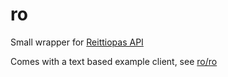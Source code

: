 ro
==

Small wrapper for [Reittiopas API](http://developer.reittiopas.fi/pages/en/http-get-interface-version-2.php)

Comes with a text based example client, see [ro/ro](https://github.com/errnoh/ro/ro)
